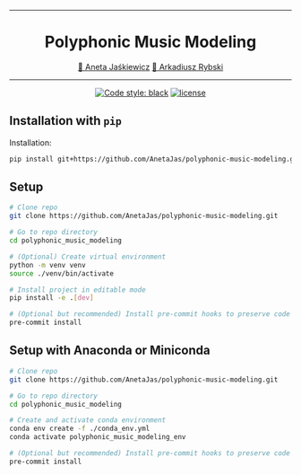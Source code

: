 ______________________________________________________________________
<div align="center">

# Polyphonic Music Modeling

<p align="center">
  <a href="https://github.com/AnetaJas">👋 Aneta Jaśkiewicz</a>
  <a href="https://github.com/">👋 Arkadiusz Rybski</a>
</p>

______________________________________________________________________

[![Code style: black](https://img.shields.io/badge/code%20style-black-000000.svg)](https://github.com/psf/black)
[![license](https://img.shields.io/badge/License-Apache%202.0-blue.svg)](https://github.com/wiktorlazarski/ai-awesome-project-template/blob/master/LICENSE)

</div>

## Installation with `pip`

Installation:

```bash
pip install git+https://github.com/AnetaJas/polyphonic-music-modeling.git
```

## Setup

```bash
# Clone repo
git clone https://github.com/AnetaJas/polyphonic-music-modeling.git

# Go to repo directory
cd polyphonic_music_modeling

# (Optional) Create virtual environment
python -m venv venv
source ./venv/bin/activate

# Install project in editable mode
pip install -e .[dev]

# (Optional but recommended) Install pre-commit hooks to preserve code format consistency
pre-commit install
```

## Setup with Anaconda or Miniconda

```bash
# Clone repo
git clone https://github.com/AnetaJas/polyphonic-music-modeling.git

# Go to repo directory
cd polyphonic_music_modeling

# Create and activate conda environment
conda env create -f ./conda_env.yml
conda activate polyphonic_music_modeling_env

# (Optional but recommended) Install pre-commit hooks to preserve code format consistency
pre-commit install
```


</div>
